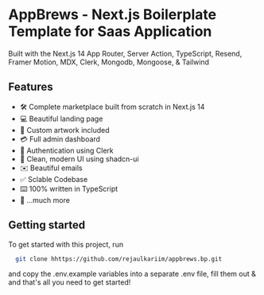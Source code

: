 # AppBrews - Next.js Boilerplate Template for Saas Application

Built with the Next.js 14 App Router, Server Action, TypeScript, Resend, Framer Motion, MDX, Clerk, Mongodb, Mongoose, & Tailwind


## Features

- 🛠️ Complete marketplace built from scratch in Next.js 14
- 💻 Beautiful landing page
- 🎨 Custom artwork included
- 💳 Full admin dashboard
- 🔑 Authentication using Clerk
- 🌟 Clean, modern UI using shadcn-ui
- ✉️ Beautiful emails
- ✅ Sclable Codebase
- ⌨️ 100% written in TypeScript
- 🎁 ...much more

## Getting started

To get started with this project, run

```bash
  git clone hhttps://github.com/rejaulkariim/appbrews.bp.git
```

and copy the .env.example variables into a separate .env file, fill them out & and that's all you need to get started!
